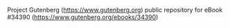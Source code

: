 Project Gutenberg (https://www.gutenberg.org) public repository for eBook #34390 (https://www.gutenberg.org/ebooks/34390)
